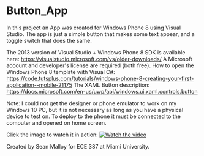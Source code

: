 # Button_App
In this project an App was created for Windows Phone 8 using Visual Studio. The app is just a simple button that makes some text appear, and a toggle switch that does the same.

The 2013 version of Visual Studio + Windows Phone 8 SDK is available here: https://visualstudio.microsoft.com/vs/older-downloads/
A Microsoft account and developer's license are required (both free).
How to open the Windows Phone 8 template with Visual C#: https://code.tutsplus.com/tutorials/windows-phone-8-creating-your-first-application--mobile-21175
The XAML Button description: https://docs.microsoft.com/en-us/uwp/api/windows.ui.xaml.controls.button

Note: I could not get the designer or phone emulator to work on my Windows 10 PC, but it is not necessary as long as you have a physical device to test on. To deploy to the phone it must be connected to the computer and opened on home screen.

Click the image to watch it in action:
[![Watch the video](https://img.youtube.com/vi/pXduAdaQpwE/maxresdefault.jpg)](https://youtu.be/pXduAdaQpwE)

Created by Sean Malloy for ECE 387 at Miami University.
